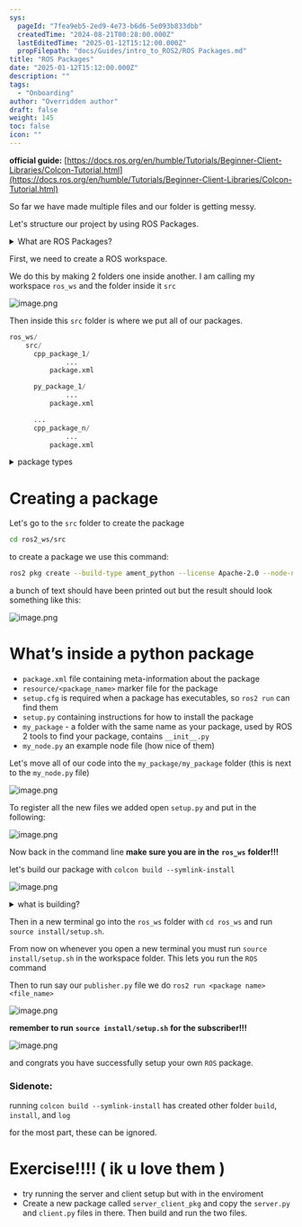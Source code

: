 ```yaml
---
sys:
  pageId: "7fea9eb5-2ed9-4e73-b6d6-5e093b833dbb"
  createdTime: "2024-08-21T00:28:00.000Z"
  lastEditedTime: "2025-01-12T15:12:00.000Z"
  propFilepath: "docs/Guides/intro_to_ROS2/ROS Packages.md"
title: "ROS Packages"
date: "2025-01-12T15:12:00.000Z"
description: ""
tags:
  - "Onboarding"
author: "Overridden author"
draft: false
weight: 145
toc: false
icon: ""
---
```


**official guide:** [https://docs.ros.org/en/humble/Tutorials/Beginner-Client-Libraries/Colcon-Tutorial.html](https://docs.ros.org/en/humble/Tutorials/Beginner-Client-Libraries/Colcon-Tutorial.html)

So far we have made multiple files and our folder is getting messy.

Let's structure our project by using ROS Packages.

<details>

<summary>What are ROS Packages?</summary>

ROS Packages are, as the name implies, packages of code that are highly sharable between ROS developers.

They consist of a folder, `package.xml` file, and source code

```python
      cpp_package_1/
		      ... imagine much code files here ..
          package.xml
```

</details>

First, we need to create a ROS workspace.

We do this by making 2 folders one inside another. I am calling my workspace `ros_ws` and the folder inside it `src`

![image.png](https://prod-files-secure.s3.us-west-2.amazonaws.com/d518164a-d88e-44d1-a4ee-3adb3bd8bce0/70706947-fd18-4537-a67b-e12946812d31/image.png?X-Amz-Algorithm=AWS4-HMAC-SHA256&X-Amz-Content-Sha256=UNSIGNED-PAYLOAD&X-Amz-Credential=ASIAZI2LB466Z7TYJHF4%2F20250308%2Fus-west-2%2Fs3%2Faws4_request&X-Amz-Date=20250308T070155Z&X-Amz-Expires=3600&X-Amz-Security-Token=IQoJb3JpZ2luX2VjEA4aCXVzLXdlc3QtMiJHMEUCIQCzUuMnb%2FqaOXTeziDT%2Fk9tSz7F%2FJPeTVRcJQEZMoozFQIgDRtnHJtq%2BJ9u2ONCv1Qu3e%2F7LI1ADwJHg2hAmX95kQsq%2FwMIVxAAGgw2Mzc0MjMxODM4MDUiDDqt8EN3nDoYoQ9jkCrcA%2BZr8EbhLXrrG53YimHSTtmxgfLyFE93sWjiZhgT8pqZiFqkjgeIbEYIXYoBNbDe26IzaGIEs8cZAN6SgITqs%2BBx9MyPsYImlBmUy%2B7CWddW3cqVrPCX0vvwuGqZbAlgSR%2F5vyOGKNwzK5nhxzxGZKAbbbrW4M2lK9a5D1xvJFx8hScqSESmNtVOAExo5e7BgkSVaE1H5IoPDq3Oh83tzTIb5tOOfo6BfqTtg%2F72bbBsPSPB4FpcYeDvvsi6STxdM0WiyZmKN%2FxLwW7IqvZuLMO2emwBtnlgGu9B2b0hnP7Cz4fYCPqceu50ZeUrYjSZ543gzi20YKwjUbGnvXO4tUi2qD5O5bmiLjA%2B3I5kQrm146df80Z3MX6GaTSxIg5NmXZfC5tidB5zgca%2BEc69IOVqPZiAl6bqUzrUSGBbUS%2BjuaGy1wnDfNzNNEVu%2BuU2KoP8STEHJLW6jsFi0pGo2%2FhH%2F4ez%2FXjeAjUNvCFJP4n7KSuFNXfKNUYn6n7H8XVoD0HMur1YVmuvkdoOIRj6vu%2Fu8qWmO5HNAI4KAthh5HZTii6QTHV5oxdLViUAa6%2B3ZplKbfdPZphoWESh4B5EtONXjT3oIY7eexJc9gYNBrwyXpZQbP7Cg%2BUFSP8kMLG9r74GOqUBSzZUCq%2FzXAjyPDTji77FcwYjfIaE9JzMZWhuyI7bTOEajDcimDYF0ktETYxf59IqHKC0UN9z%2F8G8KvabwcXOM4A%2B8ekFzzSnHF0PmPBBJ66P3yHIt9sSHnACTrmnmUBF2qWlLHTf8wlaTQumWdHhyAnGLcAI8ZyyD7scT0ewaXmy8wrY80eJjh0mB3iVpuHp8FfG5xSUEL0UB6OmlXONTZAPAzWr&X-Amz-Signature=f71fd76bcb841fb23ad4f7d37ca27801fae4aebe1d73a9c7895a8612efdb4699&X-Amz-SignedHeaders=host&x-id=GetObject)

Then inside this `src` folder is where we put all of our packages.

```python
ros_ws/
    src/
      cpp_package_1/
		      ...
          package.xml

      py_package_1/
		      ...
          package.xml

      ...
      cpp_package_n/
		      ...
          package.xml

```

<details>

<summary>package types</summary>

packages can be either `C++` or python.

the intern file structure is different for each but for this guide we will stick to creating python packages

</details>

# Creating a package

Let's go to the `src` folder to create the package

```bash
cd ros2_ws/src
```

to create a package we use this command:

```bash
ros2 pkg create --build-type ament_python --license Apache-2.0 --node-name my_node my_package
```

a bunch of text should have been printed out but the result should look something like this:

![image.png](https://prod-files-secure.s3.us-west-2.amazonaws.com/d518164a-d88e-44d1-a4ee-3adb3bd8bce0/e6cf1e3f-8512-4a3e-b131-079f800bf3e8/image.png?X-Amz-Algorithm=AWS4-HMAC-SHA256&X-Amz-Content-Sha256=UNSIGNED-PAYLOAD&X-Amz-Credential=ASIAZI2LB466Z7TYJHF4%2F20250308%2Fus-west-2%2Fs3%2Faws4_request&X-Amz-Date=20250308T070155Z&X-Amz-Expires=3600&X-Amz-Security-Token=IQoJb3JpZ2luX2VjEA4aCXVzLXdlc3QtMiJHMEUCIQCzUuMnb%2FqaOXTeziDT%2Fk9tSz7F%2FJPeTVRcJQEZMoozFQIgDRtnHJtq%2BJ9u2ONCv1Qu3e%2F7LI1ADwJHg2hAmX95kQsq%2FwMIVxAAGgw2Mzc0MjMxODM4MDUiDDqt8EN3nDoYoQ9jkCrcA%2BZr8EbhLXrrG53YimHSTtmxgfLyFE93sWjiZhgT8pqZiFqkjgeIbEYIXYoBNbDe26IzaGIEs8cZAN6SgITqs%2BBx9MyPsYImlBmUy%2B7CWddW3cqVrPCX0vvwuGqZbAlgSR%2F5vyOGKNwzK5nhxzxGZKAbbbrW4M2lK9a5D1xvJFx8hScqSESmNtVOAExo5e7BgkSVaE1H5IoPDq3Oh83tzTIb5tOOfo6BfqTtg%2F72bbBsPSPB4FpcYeDvvsi6STxdM0WiyZmKN%2FxLwW7IqvZuLMO2emwBtnlgGu9B2b0hnP7Cz4fYCPqceu50ZeUrYjSZ543gzi20YKwjUbGnvXO4tUi2qD5O5bmiLjA%2B3I5kQrm146df80Z3MX6GaTSxIg5NmXZfC5tidB5zgca%2BEc69IOVqPZiAl6bqUzrUSGBbUS%2BjuaGy1wnDfNzNNEVu%2BuU2KoP8STEHJLW6jsFi0pGo2%2FhH%2F4ez%2FXjeAjUNvCFJP4n7KSuFNXfKNUYn6n7H8XVoD0HMur1YVmuvkdoOIRj6vu%2Fu8qWmO5HNAI4KAthh5HZTii6QTHV5oxdLViUAa6%2B3ZplKbfdPZphoWESh4B5EtONXjT3oIY7eexJc9gYNBrwyXpZQbP7Cg%2BUFSP8kMLG9r74GOqUBSzZUCq%2FzXAjyPDTji77FcwYjfIaE9JzMZWhuyI7bTOEajDcimDYF0ktETYxf59IqHKC0UN9z%2F8G8KvabwcXOM4A%2B8ekFzzSnHF0PmPBBJ66P3yHIt9sSHnACTrmnmUBF2qWlLHTf8wlaTQumWdHhyAnGLcAI8ZyyD7scT0ewaXmy8wrY80eJjh0mB3iVpuHp8FfG5xSUEL0UB6OmlXONTZAPAzWr&X-Amz-Signature=09de43613c536638789d1939285cabb56d7446dc4a918e6bac3b7993c0b43c45&X-Amz-SignedHeaders=host&x-id=GetObject)

# What’s inside a python package

- `package.xml` file containing meta-information about the package
- `resource/<package_name>` marker file for the package
- `setup.cfg` is required when a package has executables, so `ros2 run` can find them
- `setup.py` containing instructions for how to install the package
- `my_package` - a folder with the same name as your package, used by ROS 2 tools to find your package, contains `__init__.py`
- `my_node.py` an example node file (how nice of them)

Let's move all of our code into the `my_package/my_package` folder (this is next to the `my_node.py` file)

![image.png](https://prod-files-secure.s3.us-west-2.amazonaws.com/d518164a-d88e-44d1-a4ee-3adb3bd8bce0/9ce58f11-0da9-4d3e-b86d-506a9685d378/image.png?X-Amz-Algorithm=AWS4-HMAC-SHA256&X-Amz-Content-Sha256=UNSIGNED-PAYLOAD&X-Amz-Credential=ASIAZI2LB466Z7TYJHF4%2F20250308%2Fus-west-2%2Fs3%2Faws4_request&X-Amz-Date=20250308T070154Z&X-Amz-Expires=3600&X-Amz-Security-Token=IQoJb3JpZ2luX2VjEA4aCXVzLXdlc3QtMiJHMEUCIQCzUuMnb%2FqaOXTeziDT%2Fk9tSz7F%2FJPeTVRcJQEZMoozFQIgDRtnHJtq%2BJ9u2ONCv1Qu3e%2F7LI1ADwJHg2hAmX95kQsq%2FwMIVxAAGgw2Mzc0MjMxODM4MDUiDDqt8EN3nDoYoQ9jkCrcA%2BZr8EbhLXrrG53YimHSTtmxgfLyFE93sWjiZhgT8pqZiFqkjgeIbEYIXYoBNbDe26IzaGIEs8cZAN6SgITqs%2BBx9MyPsYImlBmUy%2B7CWddW3cqVrPCX0vvwuGqZbAlgSR%2F5vyOGKNwzK5nhxzxGZKAbbbrW4M2lK9a5D1xvJFx8hScqSESmNtVOAExo5e7BgkSVaE1H5IoPDq3Oh83tzTIb5tOOfo6BfqTtg%2F72bbBsPSPB4FpcYeDvvsi6STxdM0WiyZmKN%2FxLwW7IqvZuLMO2emwBtnlgGu9B2b0hnP7Cz4fYCPqceu50ZeUrYjSZ543gzi20YKwjUbGnvXO4tUi2qD5O5bmiLjA%2B3I5kQrm146df80Z3MX6GaTSxIg5NmXZfC5tidB5zgca%2BEc69IOVqPZiAl6bqUzrUSGBbUS%2BjuaGy1wnDfNzNNEVu%2BuU2KoP8STEHJLW6jsFi0pGo2%2FhH%2F4ez%2FXjeAjUNvCFJP4n7KSuFNXfKNUYn6n7H8XVoD0HMur1YVmuvkdoOIRj6vu%2Fu8qWmO5HNAI4KAthh5HZTii6QTHV5oxdLViUAa6%2B3ZplKbfdPZphoWESh4B5EtONXjT3oIY7eexJc9gYNBrwyXpZQbP7Cg%2BUFSP8kMLG9r74GOqUBSzZUCq%2FzXAjyPDTji77FcwYjfIaE9JzMZWhuyI7bTOEajDcimDYF0ktETYxf59IqHKC0UN9z%2F8G8KvabwcXOM4A%2B8ekFzzSnHF0PmPBBJ66P3yHIt9sSHnACTrmnmUBF2qWlLHTf8wlaTQumWdHhyAnGLcAI8ZyyD7scT0ewaXmy8wrY80eJjh0mB3iVpuHp8FfG5xSUEL0UB6OmlXONTZAPAzWr&X-Amz-Signature=f0735e264474325e576fab80aeb45bb842d8052116ade135fcd9ed0df9c98154&X-Amz-SignedHeaders=host&x-id=GetObject)

To register all the new files we added open `setup.py` and put in the following:

![image.png](https://prod-files-secure.s3.us-west-2.amazonaws.com/d518164a-d88e-44d1-a4ee-3adb3bd8bce0/1cd7c262-4cae-4496-9d75-c178537d24a2/image.png?X-Amz-Algorithm=AWS4-HMAC-SHA256&X-Amz-Content-Sha256=UNSIGNED-PAYLOAD&X-Amz-Credential=ASIAZI2LB466Z7TYJHF4%2F20250308%2Fus-west-2%2Fs3%2Faws4_request&X-Amz-Date=20250308T070155Z&X-Amz-Expires=3600&X-Amz-Security-Token=IQoJb3JpZ2luX2VjEA4aCXVzLXdlc3QtMiJHMEUCIQCzUuMnb%2FqaOXTeziDT%2Fk9tSz7F%2FJPeTVRcJQEZMoozFQIgDRtnHJtq%2BJ9u2ONCv1Qu3e%2F7LI1ADwJHg2hAmX95kQsq%2FwMIVxAAGgw2Mzc0MjMxODM4MDUiDDqt8EN3nDoYoQ9jkCrcA%2BZr8EbhLXrrG53YimHSTtmxgfLyFE93sWjiZhgT8pqZiFqkjgeIbEYIXYoBNbDe26IzaGIEs8cZAN6SgITqs%2BBx9MyPsYImlBmUy%2B7CWddW3cqVrPCX0vvwuGqZbAlgSR%2F5vyOGKNwzK5nhxzxGZKAbbbrW4M2lK9a5D1xvJFx8hScqSESmNtVOAExo5e7BgkSVaE1H5IoPDq3Oh83tzTIb5tOOfo6BfqTtg%2F72bbBsPSPB4FpcYeDvvsi6STxdM0WiyZmKN%2FxLwW7IqvZuLMO2emwBtnlgGu9B2b0hnP7Cz4fYCPqceu50ZeUrYjSZ543gzi20YKwjUbGnvXO4tUi2qD5O5bmiLjA%2B3I5kQrm146df80Z3MX6GaTSxIg5NmXZfC5tidB5zgca%2BEc69IOVqPZiAl6bqUzrUSGBbUS%2BjuaGy1wnDfNzNNEVu%2BuU2KoP8STEHJLW6jsFi0pGo2%2FhH%2F4ez%2FXjeAjUNvCFJP4n7KSuFNXfKNUYn6n7H8XVoD0HMur1YVmuvkdoOIRj6vu%2Fu8qWmO5HNAI4KAthh5HZTii6QTHV5oxdLViUAa6%2B3ZplKbfdPZphoWESh4B5EtONXjT3oIY7eexJc9gYNBrwyXpZQbP7Cg%2BUFSP8kMLG9r74GOqUBSzZUCq%2FzXAjyPDTji77FcwYjfIaE9JzMZWhuyI7bTOEajDcimDYF0ktETYxf59IqHKC0UN9z%2F8G8KvabwcXOM4A%2B8ekFzzSnHF0PmPBBJ66P3yHIt9sSHnACTrmnmUBF2qWlLHTf8wlaTQumWdHhyAnGLcAI8ZyyD7scT0ewaXmy8wrY80eJjh0mB3iVpuHp8FfG5xSUEL0UB6OmlXONTZAPAzWr&X-Amz-Signature=6e44a59d71fa7d602f2d914836f5d2e32df8f93cbc36461c855d6fa574ac820d&X-Amz-SignedHeaders=host&x-id=GetObject)

Now back in the command line **make sure you are in the** **`ros_ws`** **folder!!!**

let's build our package with `colcon build --symlink-install`

![image.png](https://prod-files-secure.s3.us-west-2.amazonaws.com/d518164a-d88e-44d1-a4ee-3adb3bd8bce0/2f2a0d27-b173-48fd-b189-5f5c0ce65619/image.png?X-Amz-Algorithm=AWS4-HMAC-SHA256&X-Amz-Content-Sha256=UNSIGNED-PAYLOAD&X-Amz-Credential=ASIAZI2LB466Z7TYJHF4%2F20250308%2Fus-west-2%2Fs3%2Faws4_request&X-Amz-Date=20250308T070155Z&X-Amz-Expires=3600&X-Amz-Security-Token=IQoJb3JpZ2luX2VjEA4aCXVzLXdlc3QtMiJHMEUCIQCzUuMnb%2FqaOXTeziDT%2Fk9tSz7F%2FJPeTVRcJQEZMoozFQIgDRtnHJtq%2BJ9u2ONCv1Qu3e%2F7LI1ADwJHg2hAmX95kQsq%2FwMIVxAAGgw2Mzc0MjMxODM4MDUiDDqt8EN3nDoYoQ9jkCrcA%2BZr8EbhLXrrG53YimHSTtmxgfLyFE93sWjiZhgT8pqZiFqkjgeIbEYIXYoBNbDe26IzaGIEs8cZAN6SgITqs%2BBx9MyPsYImlBmUy%2B7CWddW3cqVrPCX0vvwuGqZbAlgSR%2F5vyOGKNwzK5nhxzxGZKAbbbrW4M2lK9a5D1xvJFx8hScqSESmNtVOAExo5e7BgkSVaE1H5IoPDq3Oh83tzTIb5tOOfo6BfqTtg%2F72bbBsPSPB4FpcYeDvvsi6STxdM0WiyZmKN%2FxLwW7IqvZuLMO2emwBtnlgGu9B2b0hnP7Cz4fYCPqceu50ZeUrYjSZ543gzi20YKwjUbGnvXO4tUi2qD5O5bmiLjA%2B3I5kQrm146df80Z3MX6GaTSxIg5NmXZfC5tidB5zgca%2BEc69IOVqPZiAl6bqUzrUSGBbUS%2BjuaGy1wnDfNzNNEVu%2BuU2KoP8STEHJLW6jsFi0pGo2%2FhH%2F4ez%2FXjeAjUNvCFJP4n7KSuFNXfKNUYn6n7H8XVoD0HMur1YVmuvkdoOIRj6vu%2Fu8qWmO5HNAI4KAthh5HZTii6QTHV5oxdLViUAa6%2B3ZplKbfdPZphoWESh4B5EtONXjT3oIY7eexJc9gYNBrwyXpZQbP7Cg%2BUFSP8kMLG9r74GOqUBSzZUCq%2FzXAjyPDTji77FcwYjfIaE9JzMZWhuyI7bTOEajDcimDYF0ktETYxf59IqHKC0UN9z%2F8G8KvabwcXOM4A%2B8ekFzzSnHF0PmPBBJ66P3yHIt9sSHnACTrmnmUBF2qWlLHTf8wlaTQumWdHhyAnGLcAI8ZyyD7scT0ewaXmy8wrY80eJjh0mB3iVpuHp8FfG5xSUEL0UB6OmlXONTZAPAzWr&X-Amz-Signature=05830d6b046d60de0f2abb071612e3fecc1ba8d463710506230830742e79aa13&X-Amz-SignedHeaders=host&x-id=GetObject)

<details>

<summary>what is building?</summary>

if you are a CS major at Rose-Hulman you will learn the answer to this in CSSE132

but TLDR; is it combines all the code files into one program that can be run easily 

</details>

Then in a new terminal go into the `ros_ws` folder with `cd ros_ws` and run `source install/setup.sh`. 

From now on whenever you open a new terminal you must run `source install/setup.sh` in the workspace folder. This lets you run the `ROS` command

Then to run say our `publisher.py` file we do `ros2 run <package name> <file_name>`

![image.png](https://prod-files-secure.s3.us-west-2.amazonaws.com/d518164a-d88e-44d1-a4ee-3adb3bd8bce0/4f4b1219-3a44-4632-aa0a-ce3471699f59/image.png?X-Amz-Algorithm=AWS4-HMAC-SHA256&X-Amz-Content-Sha256=UNSIGNED-PAYLOAD&X-Amz-Credential=ASIAZI2LB466Z7TYJHF4%2F20250308%2Fus-west-2%2Fs3%2Faws4_request&X-Amz-Date=20250308T070155Z&X-Amz-Expires=3600&X-Amz-Security-Token=IQoJb3JpZ2luX2VjEA4aCXVzLXdlc3QtMiJHMEUCIQCzUuMnb%2FqaOXTeziDT%2Fk9tSz7F%2FJPeTVRcJQEZMoozFQIgDRtnHJtq%2BJ9u2ONCv1Qu3e%2F7LI1ADwJHg2hAmX95kQsq%2FwMIVxAAGgw2Mzc0MjMxODM4MDUiDDqt8EN3nDoYoQ9jkCrcA%2BZr8EbhLXrrG53YimHSTtmxgfLyFE93sWjiZhgT8pqZiFqkjgeIbEYIXYoBNbDe26IzaGIEs8cZAN6SgITqs%2BBx9MyPsYImlBmUy%2B7CWddW3cqVrPCX0vvwuGqZbAlgSR%2F5vyOGKNwzK5nhxzxGZKAbbbrW4M2lK9a5D1xvJFx8hScqSESmNtVOAExo5e7BgkSVaE1H5IoPDq3Oh83tzTIb5tOOfo6BfqTtg%2F72bbBsPSPB4FpcYeDvvsi6STxdM0WiyZmKN%2FxLwW7IqvZuLMO2emwBtnlgGu9B2b0hnP7Cz4fYCPqceu50ZeUrYjSZ543gzi20YKwjUbGnvXO4tUi2qD5O5bmiLjA%2B3I5kQrm146df80Z3MX6GaTSxIg5NmXZfC5tidB5zgca%2BEc69IOVqPZiAl6bqUzrUSGBbUS%2BjuaGy1wnDfNzNNEVu%2BuU2KoP8STEHJLW6jsFi0pGo2%2FhH%2F4ez%2FXjeAjUNvCFJP4n7KSuFNXfKNUYn6n7H8XVoD0HMur1YVmuvkdoOIRj6vu%2Fu8qWmO5HNAI4KAthh5HZTii6QTHV5oxdLViUAa6%2B3ZplKbfdPZphoWESh4B5EtONXjT3oIY7eexJc9gYNBrwyXpZQbP7Cg%2BUFSP8kMLG9r74GOqUBSzZUCq%2FzXAjyPDTji77FcwYjfIaE9JzMZWhuyI7bTOEajDcimDYF0ktETYxf59IqHKC0UN9z%2F8G8KvabwcXOM4A%2B8ekFzzSnHF0PmPBBJ66P3yHIt9sSHnACTrmnmUBF2qWlLHTf8wlaTQumWdHhyAnGLcAI8ZyyD7scT0ewaXmy8wrY80eJjh0mB3iVpuHp8FfG5xSUEL0UB6OmlXONTZAPAzWr&X-Amz-Signature=cd19dbddeca3c000de622788f870905c88384e1e6f53ff067e9cd543c2faf885&X-Amz-SignedHeaders=host&x-id=GetObject)

**remember to run** **`source install/setup.sh`** **for the subscriber!!!**

![image.png](https://prod-files-secure.s3.us-west-2.amazonaws.com/d518164a-d88e-44d1-a4ee-3adb3bd8bce0/02121119-dad4-49ec-8356-c956108b4243/image.png?X-Amz-Algorithm=AWS4-HMAC-SHA256&X-Amz-Content-Sha256=UNSIGNED-PAYLOAD&X-Amz-Credential=ASIAZI2LB466Z7TYJHF4%2F20250308%2Fus-west-2%2Fs3%2Faws4_request&X-Amz-Date=20250308T070155Z&X-Amz-Expires=3600&X-Amz-Security-Token=IQoJb3JpZ2luX2VjEA4aCXVzLXdlc3QtMiJHMEUCIQCzUuMnb%2FqaOXTeziDT%2Fk9tSz7F%2FJPeTVRcJQEZMoozFQIgDRtnHJtq%2BJ9u2ONCv1Qu3e%2F7LI1ADwJHg2hAmX95kQsq%2FwMIVxAAGgw2Mzc0MjMxODM4MDUiDDqt8EN3nDoYoQ9jkCrcA%2BZr8EbhLXrrG53YimHSTtmxgfLyFE93sWjiZhgT8pqZiFqkjgeIbEYIXYoBNbDe26IzaGIEs8cZAN6SgITqs%2BBx9MyPsYImlBmUy%2B7CWddW3cqVrPCX0vvwuGqZbAlgSR%2F5vyOGKNwzK5nhxzxGZKAbbbrW4M2lK9a5D1xvJFx8hScqSESmNtVOAExo5e7BgkSVaE1H5IoPDq3Oh83tzTIb5tOOfo6BfqTtg%2F72bbBsPSPB4FpcYeDvvsi6STxdM0WiyZmKN%2FxLwW7IqvZuLMO2emwBtnlgGu9B2b0hnP7Cz4fYCPqceu50ZeUrYjSZ543gzi20YKwjUbGnvXO4tUi2qD5O5bmiLjA%2B3I5kQrm146df80Z3MX6GaTSxIg5NmXZfC5tidB5zgca%2BEc69IOVqPZiAl6bqUzrUSGBbUS%2BjuaGy1wnDfNzNNEVu%2BuU2KoP8STEHJLW6jsFi0pGo2%2FhH%2F4ez%2FXjeAjUNvCFJP4n7KSuFNXfKNUYn6n7H8XVoD0HMur1YVmuvkdoOIRj6vu%2Fu8qWmO5HNAI4KAthh5HZTii6QTHV5oxdLViUAa6%2B3ZplKbfdPZphoWESh4B5EtONXjT3oIY7eexJc9gYNBrwyXpZQbP7Cg%2BUFSP8kMLG9r74GOqUBSzZUCq%2FzXAjyPDTji77FcwYjfIaE9JzMZWhuyI7bTOEajDcimDYF0ktETYxf59IqHKC0UN9z%2F8G8KvabwcXOM4A%2B8ekFzzSnHF0PmPBBJ66P3yHIt9sSHnACTrmnmUBF2qWlLHTf8wlaTQumWdHhyAnGLcAI8ZyyD7scT0ewaXmy8wrY80eJjh0mB3iVpuHp8FfG5xSUEL0UB6OmlXONTZAPAzWr&X-Amz-Signature=3ed7415f6a90561718233117164b300269e7f36c3aa746bcf5e23be925d9ef42&X-Amz-SignedHeaders=host&x-id=GetObject)

and congrats you have successfully setup your own `ROS` package.

### Sidenote:

running `colcon build --symlink-install` has created other folder `build`, `install`, and `log`

for the most part, these can be ignored.

# Exercise!!!! ( ik u love them )

- try running the server and client setup but with in the enviroment
- Create a new package called `server_client_pkg` and copy the `server.py` and `client.py` files in there. Then build and run the two files.
